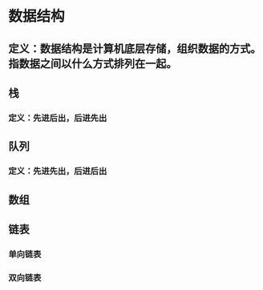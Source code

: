 # 数据结构
## 定义：数据结构是计算机底层存储，组织数据的方式。指数据之间以什么方式排列在一起。

## 栈
### 定义：先进后出，后进先出

## 队列
### 定义：先进先出，后进后出


## 数组


## 链表
### 单向链表
### 双向链表
